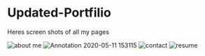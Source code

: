 # Updated-Portfilio


Heres screen shots of all my pages

![about me](https://user-images.githubusercontent.com/59664686/76703464-3fd9d200-66a8-11ea-842d-657d9ed79611.PNG)
![Annotation 2020-05-11 153115](https://user-images.githubusercontent.com/59664686/81603738-d7a02780-939c-11ea-9b84-cd2ac81d5688.png)
![contact](https://user-images.githubusercontent.com/59664686/76703474-4700e000-66a8-11ea-9196-bd375f26d2a4.PNG)
![resume](https://user-images.githubusercontent.com/59664686/76703477-49fbd080-66a8-11ea-97fa-2d4816ecb4b2.PNG)




 
